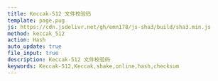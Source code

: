 ```yaml
---
title: Keccak-512 文件校验码
template: page.pug
js: https://cdn.jsdelivr.net/gh/emn178/js-sha3/build/sha3.min.js
method: keccak_512
action: Hash
auto_update: true
file_input: true
description: Keccak-512 文件校验码
keywords: Keccak-512,Keccak,shake,online,hash,checksum
---
```

